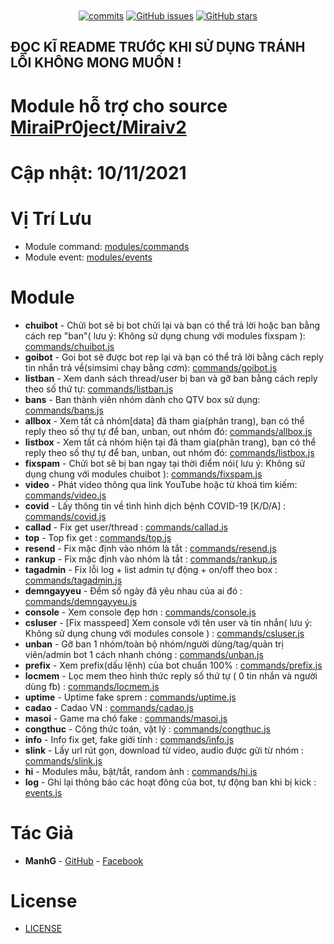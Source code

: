 <h1 align="center">
	<img src="https://raw.githubusercontent.com/manhkhac/mirai-1.2.8/data/img/console.png" alt="">
</h1>

<p align="center">
	<a href="https://github.com/manhkhac/modules-v2/commits" target="_blank"><img alt="commits" src="https://img.shields.io/github/commit-activity/m/manhkhac/modules-v2.svg?label=commit&style=flat-square"></a>
	<a href="https://github.com/manhkhac/modules-v2/issues" target="_blank"><img alt="GitHub issues" src="https://img.shields.io/github/issues/manhkhac/modules-v2"></a>
	<a href="https://github.com/manhkhac/modules-v2/stargazers" target="_blank"><img alt="GitHub stars" src="https://img.shields.io/github/stars/manhkhac/modules-v2"></a>
</p>

## ĐỌC KĨ README TRƯỚC KHI SỬ DỤNG TRÁNH LỖI KHÔNG MONG MUỐN !

# Module hỗ trợ cho source [MiraiPr0ject/Miraiv2](https://github.com/miraiPr0ject/miraiv2)

# Cập nhật: 10/11/2021

# Vị Trí Lưu
- Module command: [modules/commands](https://github.com/miraiPr0ject/miraiv2/tree/main/modules/commands)
- Module event: [modules/events](https://github.com/miraiPr0ject/miraiv2/tree/main/modules/events)

# Module
- **chuibot** - Chửi bot sẽ bị bot chửi lại và bạn có thể trả lời hoặc ban bằng cách rep "ban"( lưu ý: Không sử dụng chung với modules fixspam ): [commands/chuibot.js](modules/commands/chuibot.js)
- **goibot** - Goi bot sẽ được bot rep lại và bạn có thể trả lời bằng cách reply tin nhắn trả về(simsimi chạy bằng cơm): [commands/goibot.js](modules/commands/goibot.js)
- **listban** - Xem danh sách thread/user bị ban và gỡ ban bằng cách reply theo số thứ tự: [commands/listban.js](modules/commands/listban.js)
- **bans** - Ban thành viên nhóm dành cho QTV box sử dụng: [commands/bans.js](modules/commands/bans.js)
- **allbox** - Xem tất cả nhóm[data] đã tham gia(phân trang), bạn có thể reply theo số thự tự để ban, unban, out nhóm đó: [commands/allbox.js](modules/commands/allbox.js)
- **listbox** - Xem tất cả nhóm hiện tại đã tham gia(phân trang), bạn có thể reply theo số thự tự để ban, unban, out nhóm đó: [commands/listbox.js](modules/commands/listbox.js)
- **fixspam** - Chửi bot sẽ bị ban ngay tại thời điểm nói( lưu ý: Không sử dụng chung với modules chuibot ): [commands/fixspam.js](modules/commands/fixspam.js)
- **video** - Phát video thông qua link YouTube hoặc từ khoá tìm kiếm: [commands/video.js](modules/commands/video.js)
- **covid** - Lấy thông tin về tình hình dịch bệnh COVID-19 [K/D/A] : [commands/covid.js](modules/commands/covid.js)
- **callad** - Fix get user/thread : [commands/callad.js](modules/commands/callad.js)
- **top** - Top fix get : [commands/top.js](modules/commands/top.js) 
- **resend** - Fix mặc định vào nhóm là tắt : [commands/resend.js](modules/commands/resend.js)
- **rankup** - Fix mặc định vào nhóm là tắt : [commands/rankup.js](modules/commands/rankup.js)
- **tagadmin** - Fix lỗi log + list admin tự động + on/off theo box : [commands/tagadmin.js](modules/commands/tagadmin.js)
- **demngayyeu** - Đếm số ngày đã yêu nhau của ai đó : [commands/demngayyeu.js](modules/commands/demngayyeu.js)
- **console** - Xem console đẹp hơn : [commands/console.js](modules/commands/console.js)
- **csluser** - [Fix masspeed] Xem console với tên user và tin nhắn( lưu ý: Không sử dụng chung với modules console ) : [commands/csluser.js](modules/commands/csluser.js)
- **unban** - Gỡ ban 1 nhóm/toàn bộ nhóm/người dùng/tag/quản trị viên/admin bot 1 cách nhanh chóng : [commands/unban.js](modules/commands/unban.js)
- **prefix** - Xem prefix(dấu lệnh) của bot chuẩn 100% : [commands/prefix.js](modules/commands/prefix.js)
- **locmem** - Lọc mem theo hình thức reply số thứ tự ( 0 tin nhắn và người dùng fb) : [commands/locmem.js](modules/commands/locmem.js)
- **uptime** - Uptime fake sprem : [commands/uptime.js](modules/commands/uptime.js)
- **cadao** - Cadao VN : [commands/cadao.js](modules/commands/cadao.js)
- **masoi** - Game ma chó fake : [commands/masoi.js](modules/commands/masoi.js)
- **congthuc** - Công thức toán, vật lý : [commands/congthuc.js](modules/commands/congthuc.js)
- **info** - Info fix get, fake giới tính : [commands/info.js](modules/commands/info.js)
- **slink** - Lấy url rút gọn, download từ video, audio được gửi từ nhóm : [commands/slink.js](modules/commands/slink.js)
- **hi** - Modules mẫu, bật/tắt, random ảnh : [commands/hi.js](modules/commands/hi.js)
- **log** - Ghi lại thông báo các hoạt đông của bot, tự động ban khi bị kick : [events.js](modules/events/log.js)

# Tác Giả
- **ManhG** - [GitHub](https://github.com/manhkhac) - [Facebook](https://www.facebook.com/manhict)

# License

- [LICENSE](LICENSE)
